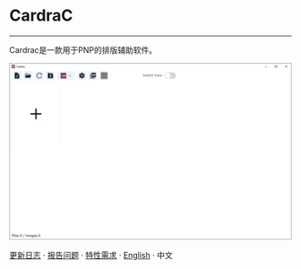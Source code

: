 # CardraC

------

Cardrac是一款用于PNP的排版辅助软件。

![app](https://github.com/GeorgeChen-666/CardraC/blob/dev/doc/image/2025-01-16_144026.png?raw=true)

[更新日志](./CHANGELOG.zh-CN.md) · [报告问题][github-issues-url] · [特性需求][github-issues-url] · [English](./README.md) · 中文

[github-issues-url]: https://github.com/GeorgeChen-666/CardraC/issues/new